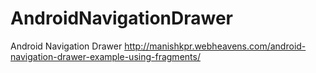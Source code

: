 # AndroidNavigationDrawer
Android Navigation Drawer http://manishkpr.webheavens.com/android-navigation-drawer-example-using-fragments/

